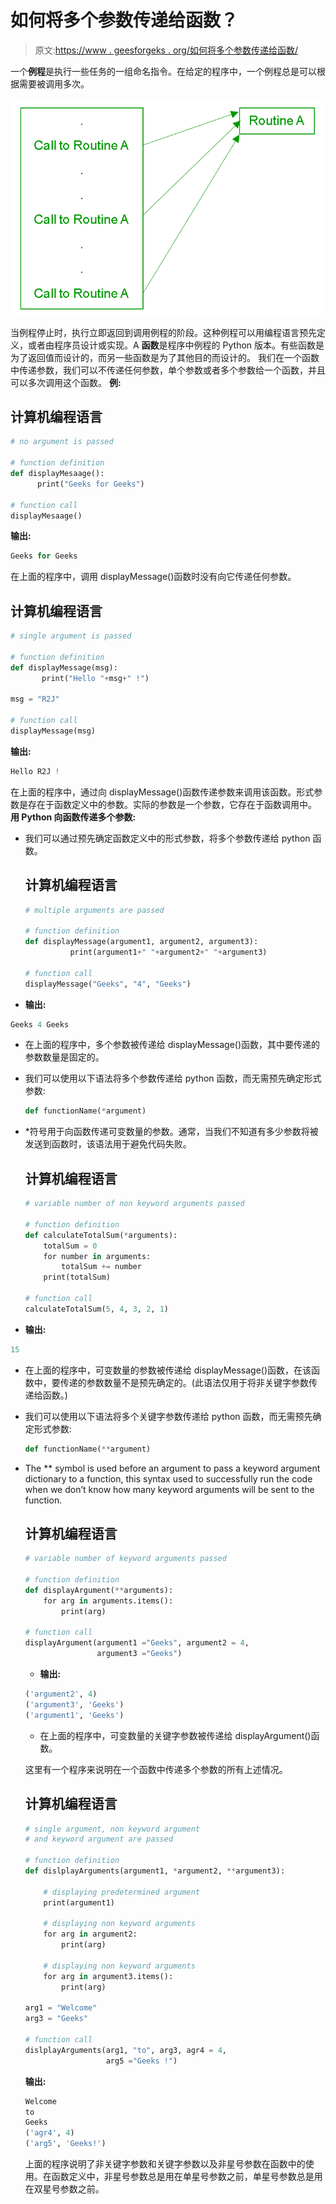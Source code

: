# 如何将多个参数传递给函数？

> 原文:[https://www . geesforgeks . org/如何将多个参数传递给函数/](https://www.geeksforgeeks.org/how-to-pass-multiple-arguments-to-function/)

一个**例程**是执行一些任务的一组命名指令。在给定的程序中，一个例程总是可以根据需要被调用多次。

![](img/46b4ff7d1209a1169f7faa21fd31f911.png)

当例程停止时，执行立即返回到调用例程的阶段。这种例程可以用编程语言预先定义，或者由程序员设计或实现。A **函数**是程序中例程的 Python 版本。有些函数是为了返回值而设计的，而另一些函数是为了其他目的而设计的。
我们在一个函数中传递参数，我们可以不传递任何参数，单个参数或者多个参数给一个函数，并且可以多次调用这个函数。
**例:**

## 计算机编程语言

```py
# no argument is passed

# function definition
def displayMesaage():
      print("Geeks for Geeks")

# function call
displayMesaage()
```

**输出:**

```py
Geeks for Geeks
```

在上面的程序中，调用 displayMessage()函数时没有向它传递任何参数。

## 计算机编程语言

```py
# single argument is passed

# function definition
def displayMessage(msg):
       print("Hello "+msg+" !")

msg = "R2J"

# function call
displayMessage(msg)
```

**输出:**

```py
Hello R2J !
```

在上面的程序中，通过向 displayMessage()函数传递参数来调用该函数。形式参数是存在于函数定义中的参数。实际的参数是一个参数，它存在于函数调用中。
**用 Python 向函数传递多个参数:**

*   我们可以通过预先确定函数定义中的形式参数，将多个参数传递给 python 函数。

    ## 计算机编程语言

    ```py
    # multiple arguments are passed

    # function definition
    def displayMessage(argument1, argument2, argument3):
              print(argument1+" "+argument2+" "+argument3)

    # function call
    displayMessage("Geeks", "4", "Geeks")
    ```

*   **输出:**

```py
Geeks 4 Geeks
```

*   在上面的程序中，多个参数被传递给 displayMessage()函数，其中要传递的参数数量是固定的。
*   我们可以使用以下语法将多个参数传递给 python 函数，而无需预先确定形式参数:

    ```py
    def functionName(*argument)
    ```

*   *符号用于向函数传递可变数量的参数。通常，当我们不知道有多少参数将被发送到函数时，该语法用于避免代码失败。

    ## 计算机编程语言

    ```py
    # variable number of non keyword arguments passed

    # function definition
    def calculateTotalSum(*arguments):
        totalSum = 0
        for number in arguments:
            totalSum += number
        print(totalSum)

    # function call
    calculateTotalSum(5, 4, 3, 2, 1)
    ```

*   **输出:**

```py
15
```

*   在上面的程序中，可变数量的参数被传递给 displayMessage()函数，在该函数中，要传递的参数数量不是预先确定的。(此语法仅用于将非关键字参数传递给函数。)
*   我们可以使用以下语法将多个关键字参数传递给 python 函数，而无需预先确定形式参数:

    ```py
    def functionName(**argument)
    ```

*   The ** symbol is used before an argument to pass a keyword argument dictionary to a function, this syntax used to successfully run the code when we don’t know how many keyword arguments will be sent to the function.

    ## 计算机编程语言

    ```py
    # variable number of keyword arguments passed

    # function definition
    def displayArgument(**arguments): 
        for arg in arguments.items():
            print(arg)

    # function call
    displayArgument(argument1 ="Geeks", argument2 = 4,
                    argument3 ="Geeks")
    ```

    *   **输出:**

    ```py
    ('argument2', 4)
    ('argument3', 'Geeks')
    ('argument1', 'Geeks')
    ```

    *   在上面的程序中，可变数量的关键字参数被传递给 displayArgument()函数。

    这里有一个程序来说明在一个函数中传递多个参数的所有上述情况。

    ## 计算机编程语言

    ```py
    # single argument, non keyword argument 
    # and keyword argument are passed

    # function definition
    def dislplayArguments(argument1, *argument2, **argument3): 

        # displaying predetermined argument
        print(argument1)

        # displaying non keyword arguments
        for arg in argument2:
            print(arg)

        # displaying non keyword arguments
        for arg in argument3.items():
            print(arg)

    arg1 = "Welcome"
    arg3 = "Geeks"

    # function call
    dislplayArguments(arg1, "to", arg3, agr4 = 4,
                      arg5 ="Geeks !")
    ```

    **输出:**

    ```py
    Welcome
    to
    Geeks
    ('agr4', 4)
    ('arg5', 'Geeks!')
    ```

    上面的程序说明了非关键字参数和关键字参数以及非星号参数在函数中的使用。在函数定义中，非星号参数总是用在单星号参数之前，单星号参数总是用在双星号参数之前。